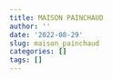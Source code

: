 ```yaml
---
title: MAISON PAINCHAUD
author: ''
date: '2022-08-29'
slug: maison_painchaud
categories: []
tags: []
---
```

